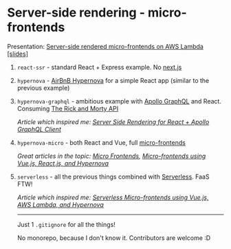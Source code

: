 # Server-side rendering - micro-frontends

Presentation: [Server-side rendered micro-frontends on AWS Lambda](https://github.com/mat3e/talks/tree/master/docs/micro-frontends) [[slides]](https://mat3e.github.io/talks/micro-frontends/att)

1. `react-ssr` - standard React + Express example. No [next.js](https://nextjs.org/)
2. `hypernova` - [AirBnB Hypernova](https://github.com/airbnb/hypernova) for a simple React app (similar to the previous example)
3. `hypernova-graphql` - ambitious example with [Apollo GraphQL](https://www.apollographql.com/docs/react/api/react-ssr/) and React. Consuming [The Rick and Morty API](https://rickandmortyapi.com/)

   _Article which inspired me: [Server Side Rendering for React + Apollo GraphQL Client](https://bessey.dev/blog/2019/01/02/apollo-graphql-hypernova/)_
4. `hypernova-micro` - both React and Vue, full [micro-frontends](https://micro-frontends.org/)

   _Great articles in the topic: [Micro Frontends](https://martinfowler.com/articles/micro-frontends.html), [Micro-frontends using Vue.js, React.js, and Hypernova](https://medium.com/js-dojo/micro-frontends-using-vue-js-react-js-and-hypernova-af606a774602)_
5. `serverless` - all the previous things combined with [Serverless](https://serverless.com/). FaaS FTW!

   _Article which inspired me: [Serverless Micro-frontends using Vue.js, AWS Lambda, and Hypernova](https://medium.com/js-dojo/serverless-micro-frontends-using-vue-js-aws-lambda-and-hypernova-835d6f2b3bc9)_

   ___
   Just 1 `.gitignore` for all the things!

   No monorepo, because I don't know it. Contributors are welcome :D
